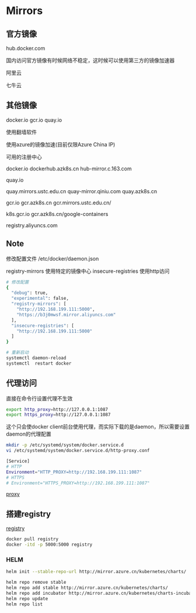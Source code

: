 # Mirrors

## 官方镜像

hub.docker.com

国内访问官方镜像有时候网络不稳定，这时候可以使用第三方的镜像加速器

阿里云

七牛云

## 其他镜像

docker.io
gcr.io
quay.io

使用翻墙软件

使用azure的镜像加速(目前仅限Azure China IP)

可用的注册中心

docker.io
dockerhub.azk8s.cn
hub-mirror.c.163.com

quay.io

quay.mirrors.ustc.edu.cn
quay-mirror.qiniu.com
quay.azk8s.cn

gcr.io
gcr.azk8s.cn
gcr.mirrors.ustc.edu.cn/

k8s.gcr.io
gcr.azk8s.cn/google-containers

registry.aliyuncs.com

## Note

修改配置文件  /etc/docker/daemon.json

registry-mirrors 使用特定的镜像中心
insecure-registries 使用http访问

```sh
# 修改配置
{
  "debug": true,
  "experimental": false,
  "registry-mirrors": [
    "http://192.168.199.111:5000",
    "https://b3j0mwsf.mirror.aliyuncs.com"
  ],
  "insecure-registries": [
    "http://192.168.199.111:5000"
  ]
}

# 重新启动
systemctl daemon-reload
systemctl  restart docker
```

## 代理访问

直接在命令行设置代理不生效

```sh
export http_proxy=http://127.0.0.1:1087
export https_proxy=http://127.0.0.1:1087
```

这个只会使docker client前台使用代理，而实际下载的是daemon，所以需要设置daemon的代理配置

```sh
mkdir -p /etc/systemd/system/docker.service.d
vi /etc/systemd/system/docker.service.d/http-proxy.conf

[Service]
# HTTP
Environment="HTTP_PROXY=http://192.168.199.111:1087"
# HTTPS
# Environment="HTTPS_PROXY=http://192.168.199.111:1087"
```

[proxy](https://docs.docker.com/engine/admin/systemd/#http-proxy)

## 搭建registry

[registry](https://github.com/docker/distribution)

```bash
docker pull registry
docker -itd -p 5000:5000 registry
```

### HELM

```bash
helm init --stable-repo-url http://mirror.azure.cn/kubernetes/charts/

helm repo remove stable
helm repo add stable http://mirror.azure.cn/kubernetes/charts/
helm repo add incubator http://mirror.azure.cn/kubernetes/charts-incubator/
helm repo update
helm repo list
```
